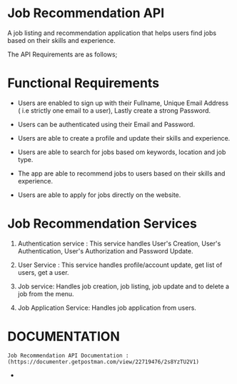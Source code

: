 # Job Recommendation API

A job listing and recommendation application that helps users find jobs based on their skills and experience. 

The API Requirements are as follows;


# Functional Requirements

- Users are enabled to sign up with their Fullname, 
    Unique Email Address ( i.e strictly one email to a user), 
    Lastly create a strong Password.

- Users can be authenticated using their Email and Password.

- Users are able to create a profile and update their skills and experience.

- Users are able to search for jobs based om keywords, location and job type.

- The app are able to recommend jobs to users based on their skills and experience.

- Users are able to apply for jobs directly on the website.


#   Job Recommendation Services

1. Authentication service : This service handles User's Creation, User's Authentication, User's Authorization and Password Update.

2. User Service : This service handles profile/account update, get list of users, get a user.

3. Job service: Handles job creation, job listing, job update and to delete a job from the menu.

4. Job Application Service: Handles job application from users.


# DOCUMENTATION

    Job Recommendation API Documentation : (https://documenter.getpostman.com/view/22719476/2s8YzTU2V1)




- 